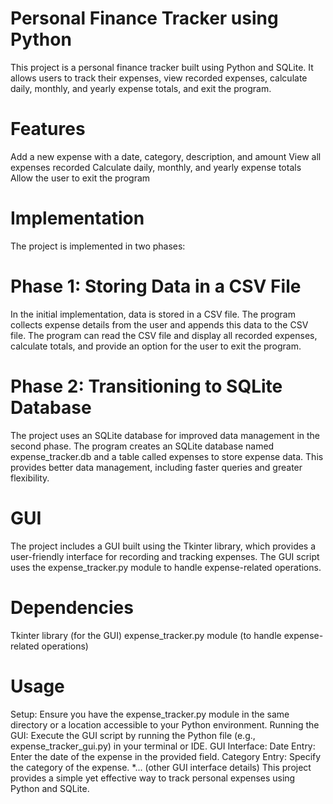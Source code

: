# Personal Finance Tracker using Python
This project is a personal finance tracker built using Python and SQLite. It allows users to track their expenses, view recorded expenses, calculate daily, monthly, and yearly expense totals, and exit the program.

# Features
Add a new expense with a date, category, description, and amount
View all expenses recorded
Calculate daily, monthly, and yearly expense totals
Allow the user to exit the program

# Implementation
The project is implemented in two phases:

# Phase 1: Storing Data in a CSV File
In the initial implementation, data is stored in a CSV file. The program collects expense details from the user and appends this data to the CSV file. The program can read the CSV file and display all recorded expenses, calculate totals, and provide an option for the user to exit the program.

# Phase 2: Transitioning to SQLite Database
The project uses an SQLite database for improved data management in the second phase. The program creates an SQLite database named expense_tracker.db and a table called expenses to store expense data. This provides better data management, including faster queries and greater flexibility.

# GUI
The project includes a GUI built using the Tkinter library, which provides a user-friendly interface for recording and tracking expenses. The GUI script uses the expense_tracker.py module to handle expense-related operations.

# Dependencies
Tkinter library (for the GUI)
expense_tracker.py module (to handle expense-related operations)

# Usage
Setup: Ensure you have the expense_tracker.py module in the same directory or a location accessible to your Python environment.
Running the GUI: Execute the GUI script by running the Python file (e.g., expense_tracker_gui.py) in your terminal or IDE.
GUI Interface:
Date Entry: Enter the date of the expense in the provided field.
Category Entry: Specify the category of the expense. *... (other GUI interface details)
This project provides a simple yet effective way to track personal expenses using Python and SQLite.
